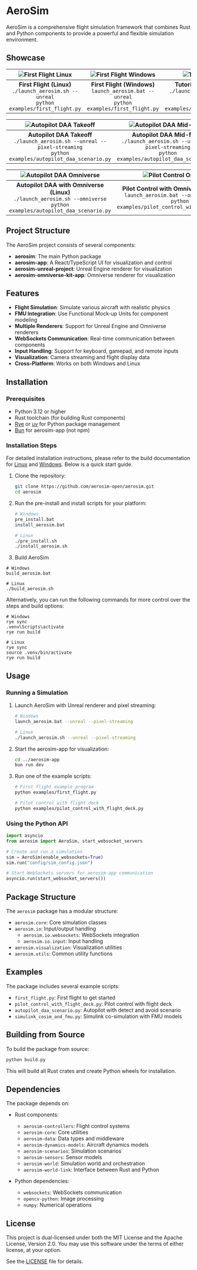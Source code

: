 # AeroSim

AeroSim is a comprehensive flight simulation framework that combines Rust and Python components to provide a powerful and flexible simulation environment.

## Showcase

|        ![First Flight Linux](docs/img/release/first-flight-linux-unreal-packaged-binary.jpg)        |      ![First Flight Windows](docs/img/release/first-flight-windows-unreal-packaged-binary.jpg)       |                   ![Tutorial First Steps](docs/img/release/tutorial-first-steps-linux-unreal-editor.jpg)                   |
| :-------------------------------------------------------------------------------------------------: | :--------------------------------------------------------------------------------------------------: | :------------------------------------------------------------------------------------------------------------------------: |
| **First Flight (Linux)** <br> `./launch_aerosim.sh --unreal` <br> `python examples/first_flight.py` | **First Flight (Windows)** <br> `launch_aerosim.bat --unreal` <br> `python examples/first_flight.py` | **Tutorial First Steps (Linux)** <br> `./launch_aerosim.sh --unreal-editor` <br> `python examples/tutorial_first_steps.py` |

|                          ![Autopilot DAA Takeoff](docs/img/release/autopilot-daa-app-linux-takeoff.jpg)                          |                        ![Autopilot DAA Mid-flight](docs/img/release/autopilot-daa-app-linux-mid-flight.jpg)                         |                      ![Autopilot DAA Close Encounter](docs/img/release/autopilot-daa-app-linux-close-encounter.jpg)                      |
| :------------------------------------------------------------------------------------------------------------------------------: | :---------------------------------------------------------------------------------------------------------------------------------: | :--------------------------------------------------------------------------------------------------------------------------------------: |
| **Autopilot DAA Takeoff** <br> `./launch_aerosim.sh --unreal --pixel-streaming` <br> `python examples/autopilot_daa_scenario.py` | **Autopilot DAA Mid-flight** <br> `./launch_aerosim.sh --unreal --pixel-streaming` <br> `python examples/autopilot_daa_scenario.py` | **Autopilot DAA Close Encounter** <br> `./launch_aerosim.sh --unreal --pixel-streaming` <br> `python examples/autopilot_daa_scenario.py` |

|                  ![Autopilot DAA Omniverse](docs/img/release/autopilot-daa-linux-omniverse-packaged-binary.jpg)                  |                             ![Pilot Control Omniverse](docs/img/release/pilot-control-windows-omniverse-editor.jpg)                              |                      ![Simulink Co-simulation](docs/img/release/simulink-cosim-windows-unreal-editor.jpg)                       |
| :------------------------------------------------------------------------------------------------------------------------------: | :----------------------------------------------------------------------------------------------------------------------------------------------: | :-----------------------------------------------------------------------------------------------------------------------------: |
| **Autopilot DAA with Omniverse (Linux)** <br> `./launch_aerosim.sh --omniverse` <br> `python examples/autopilot_daa_scenario.py` | **Pilot Control with Omniverse (Windows)** <br> `launch_aerosim.bat --omniverse-editor` <br> `python examples/pilot_control_with_flight_deck.py` | **Simulink Co-simulation (Windows)** <br> `launch_aerosim.bat --unreal-editor` <br> `python examples/simulink_cosim_and_fmu.py` |

## Project Structure

The AeroSim project consists of several components:

- **aerosim**: The main Python package
- **aerosim-app**: A React/TypeScript UI for visualization and control
- **aerosim-unreal-project**: Unreal Engine renderer for visualization
- **aerosim-omniverse-kit-app**: Omniverse renderer for visualization

## Features

- **Flight Simulation**: Simulate various aircraft with realistic physics
- **FMU Integration**: Use Functional Mock-up Units for component modeling
- **Multiple Renderers**: Support for Unreal Engine and Omniverse renderers
- **WebSockets Communication**: Real-time communication between components
- **Input Handling**: Support for keyboard, gamepad, and remote inputs
- **Visualization**: Camera streaming and flight display data
- **Cross-Platform**: Works on both Windows and Linux

## Installation

### Prerequisites

- Python 3.12 or higher
- Rust toolchain (for building Rust components)
- [Rye](https://rye-up.com/) or [uv](https://github.com/astral-sh/uv) for Python package management
- [Bun](https://bun.sh/) for aerosim-app (not npm)

### Installation Steps

For detailed installation instructions, please refer to the build documentation for [Linux](docs/build_linux.md) and [Windows](docs/build_windows.md). Below is a quick start guide.

1. Clone the repository:

   ```bash
   git clone https://github.com/aerosim-open/aerosim.git
   cd aerosim
   ```

1. Run the pre-install and install scripts for your platform:

   ```bash
   # Windows
   pre_install.bat
   install_aerosim.bat

   # Linux
   ./pre_install.sh
   ./install_aerosim.sh
   ```

1. Build AeroSim

  ```
  # Windows
  build_aerosim.bat

  # Linux
  ./build_aerosim.sh
  ```

  Alternatively, you can run the following commands for more control over the steps and build options:

  ```
  # Windows
  rye sync
  .venv\Scripts\activate
  rye run build

  # Linux
  rye sync
  source .venv/bin/activate
  rye run build
  ```

## Usage

### Running a Simulation

1. Launch AeroSim with Unreal renderer and pixel streaming:

   ```bash
   # Windows
   launch_aerosim.bat --unreal --pixel-streaming

   # Linux
   ./launch_aerosim.sh --unreal --pixel-streaming
   ```

1. Start the aerosim-app for visualization:

   ```bash
   cd ../aerosim-app
   bun run dev
   ```

1. Run one of the example scripts:

   ```bash
   # First flight example program
   python examples/first_flight.py

   # Pilot control with flight deck
   python examples/pilot_control_with_flight_deck.py
   ```

### Using the Python API

```python
import asyncio
from aerosim import AeroSim, start_websocket_servers

# Create and run a simulation
sim = AeroSim(enable_websockets=True)
sim.run("config/sim_config.json")

# Start WebSockets servers for aerosim-app communication
asyncio.run(start_websocket_servers())
```

## Package Structure

The `aerosim` package has a modular structure:

- `aerosim.core`: Core simulation classes
- `aerosim.io`: Input/output handling
  - `aerosim.io.websockets`: WebSockets integration
  - `aerosim.io.input`: Input handling
- `aerosim.visualization`: Visualization utilities
- `aerosim.utils`: Common utility functions

## Examples

The package includes several example scripts:

- `first_flight.py`: First flight to get started
- `pilot_control_with_flight_deck.py`: Pilot control with flight deck
- `autopilot_daa_scenario.py`: Autopilot with detect and avoid scenario
- `simulink_cosim_and_fmu.py`: Simulink co-simulation with FMU models

## Building from Source

To build the package from source:

```bash
python build.py
```

This will build all Rust crates and create Python wheels for installation.

## Dependencies

The package depends on:

- Rust components:

  - `aerosim-controllers`: Flight control systems
  - `aerosim-core`: Core utilities
  - `aerosim-data`: Data types and middleware
  - `aerosim-dynamics-models`: Aircraft dynamics models
  - `aerosim-scenarios`: Simulation scenarios
  - `aerosim-sensors`: Sensor models
  - `aerosim-world`: Simulation world and orchestration
  - `aerosim-world-link`: Interface between Rust and Python

- Python dependencies:
  - `websockets`: WebSockets communication
  - `opencv-python`: Image processing
  - `numpy`: Numerical operations

## License

This project is dual-licensed under both the MIT License and the Apache License, Version 2.0.
You may use this software under the terms of either license, at your option.

See the [LICENSE](LICENSE) file for details.
